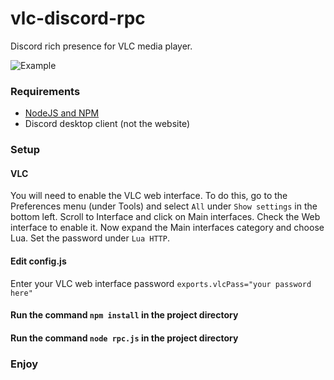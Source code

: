 # vlc-discord-rpc
Discord rich presence for VLC media player.

![Example](https://raw.githubusercontent.com/Pigpog/vlc-discord-rpc/master/example.PNG)


### Requirements

- [NodeJS and NPM](https://nodejs.org/en/)
- Discord desktop client (not the website)

### Setup

#### VLC
You will need to enable the VLC web interface. To do this, go to the Preferences menu (under Tools) and select `All` under `Show settings` in the bottom left. Scroll to Interface and click on Main interfaces. Check the Web interface to enable it. Now expand the Main interfaces category and choose Lua. Set the password under `Lua HTTP`.

#### Edit config.js
Enter your VLC web interface password
`exports.vlcPass="your password here"`

#### Run the command `npm install` in the project directory

#### Run the command `node rpc.js` in the project directory

### Enjoy
